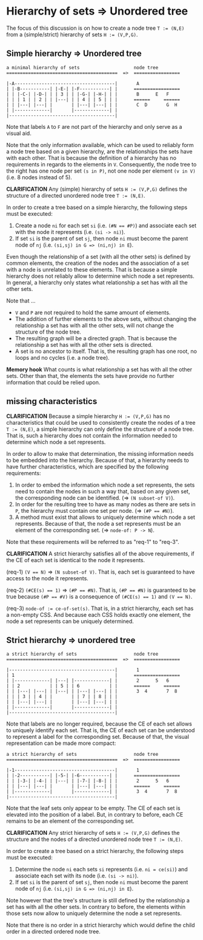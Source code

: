 
<!-- ======================================================================= -->
# Hierarchy of sets => Unordered tree

The focus of this discussion is on how to create a node tree `T := (N,E)`
from a (simple/strict) hierarchy of sets `H := (V,P,G)`.

<!-- ======================================================================= -->
## Simple hierarchy => Unordered tree

```
a minimal hierarchy of sets                    node tree
=========================================  =>  =================

|-A-------------------------------------|       A
| |-B-----------| |-E-| |-F-----------| |      =================
| | |-C-| |-D-| | | 3 | | |-G-| |-H-| | |       B      E   F
| | | 1 | | 2 | | |---| | | 4 | | 5 | | |      ======     ======
| | |---| |---| |       | |---| |---| | |       C  D       G  H
| |-------------|       |-------------| |
|---------------------------------------|
```

Note that labels `A` to `F` are not part of the hierarchy
and only serve as a visual aid.

Note that the only information available, which can be used to reliably form a
node tree based on a given hierarchy, are the relationships the sets have with
each other. That is because the definition of a hierarchy has no requirements
in regards to the elements in `V`. Consequently, the node tree to the right has
one node per set `(s in P)`, not one node per element `(v in V)` (i.e. 8 nodes
instead of 5).

**CLARIFICATION**
Any (simple) hierarchy of sets `H := (V,P,G)` defines
the structure of a directed unordered node tree `T := (N,E)`.

In order to create a tree based on a simple hierarchy,
the following steps must be executed:

1. Create a node `ni` for each set `si` (i.e. `(#N == #P)`) and
   associate each set with the node it represents (i.e. `(si -> ni)`).
2. If set `si` is the parent of set `sj`, then node `ni` must become
   the parent node of `nj` (i.e. `(si,sj) in G => (ni,nj) in E`).

Even though the relationship of a set (with all the other sets) is defined by
common elements, the creation of the nodes and the association of a set with
a node is unrelated to these elements. That is because a simple hierarchy does
not reliably allow to determine which node a set represents. In general, a
hierarchy only states what relationship a set has with all the other sets.

Note that ...

* `V` and `P` are not required to hold the same amount of elements.
* The addition of further elements to the above sets, without changing
  the relationship a set has with all the other sets, will not change
  the structure of the node tree.
* The resulting graph will be a directed graph. That is because
  the relationship a set has with all the other sets is directed.
* A set is no ancestor to itself. That is, the resulting graph has
  one root, no loops and no cycles (i.e. a node tree).

**Memory hook**
What counts is what relationship a set has with all the other sets. Other than
that, the elements the sets have provide no further information that could be
relied upon.

<!-- ======================================================================= -->
## missing characteristics

**CLARIFICATION**
Because a simple hierarchy `H := (V,P,G)` has no characteristics that could
be used to consistently create the nodes of a tree `T := (N,E)`, a simple
hierarchy can only define the structure of a node tree. That is, such a
hierarchy does not contain the information needed to determine which node
a set represents.

In order to allow to make that determination, the missing information needs
to be embedded into the hierarchy. Because of that, a hierarchy needs to have
further characteristics, which are specified by the following requirements:

1. In order to embed the information which node a set represents, the sets
   need to contain the nodes in such a way that, based on any given set, the
   corresponding node can be identified. (=> `(N subset-of V)`).
2. In order for the resulting tree to have as many nodes as there are sets
   in `P`, the hierarchy must contain one set per node. (=> `(#P == #N)`).
3. A method must exist that allows to uniquely determine which node a set
   represents. Because of that, the node a set represents must be an element
   of the corresponding set. (=> `node-of: P -> N`).

Note that these requirements will be referred to as "req-1" to "req-3".

**CLARIFICATION**
A strict hierarchy satisfies all of the above requirements,
if the CE of each set is identical to the node it represents.

(req-1) `(V == N)` => `(N subset-of V)`.
That is, each set is guaranteed to have access to the node it represents.

(req-2) `(#CE(s) == 1)` => `(#P == #N)`.
That is, `(#P == #N)` is guaranteed to be true because
`(#P == #V)` is a consequence of `(#CE(s) == 1)` and `(V == N)`.

(req-3) `node-of := ce-of-set(s)`.
That is, in a strict hierarchy, each set has a non-empty CSS. And because
each CSS holds exactly one element, the node a set represents can be uniquely
determined.

<!-- ======================================================================= -->
## Strict hierarchy => unordered tree

```
a strict hierarchy of sets                     node tree
=========================================  =>  =================

|---------------------------------------|       1
| 1                                     |      =================
| |-------------| |---| |-------------| |       2      5   6       
| | 2           | | 5 | | 6           | |      ======     ======
| | |---| |---| | |---| | |---| |---| | |       3  4       7  8
| | | 3 | | 4 | |       | | 7 | | 8 | | |
| | |---| |---| |       | |---| |---| | |
| |-------------|       |-------------| |
|---------------------------------------|
```

Note that labels are no longer required, because the CE of each set allows
to uniquely identify each set. That is, the CE of each set can be understood
to represent a label for the corresponding set. Because of that, the visual
representation can be made more compact:

```
a strict hierarchy of sets                     node tree
=========================================  =>  =================

|-1-------------------------------------|       1
| |-2-----------| |-5-| |-6-----------| |      =================
| | |-3-| |-4-| | |---| | |-7-| |-8-| | |       2      5   6
| | |---| |---| |       | |---| |---| | |      ======     ======
| |-------------|       |-------------| |       3  4       7  8
|---------------------------------------|
```

Note that the leaf sets only appear to be empty. The CE of each set is elevated
into the position of a label. But, in contrary to before, each CE remains to be
an element of the corresponding set.

**CLARIFICATION**
Any strict hierarchy of sets `H := (V,P,G)` defines
the structure and the nodes of a directed unordered node tree `T := (N,E)`.

In order to create a tree based on a strict hierarchy,
the following steps must be executed:

1. Determine the node `ni` each sets `si` represents (i.e. `ni = ce(si)`)
   and associate each set with its node (i.e. `(si -> ni)`).
2. If set `si` is the parent of set `sj`, then node `ni` must become
   the parent node of `nj` (i.e. `(si,sj) in G => (ni,nj) in E`).

Note however that the tree's structure is still defined by the relationship
a set has with all the other sets. In contrary to before, the elements within
those sets now allow to uniquely determine the node a set represents.

Note that there is no order in a strict hierarchy which would define the child
order in a directed ordered node tree.
